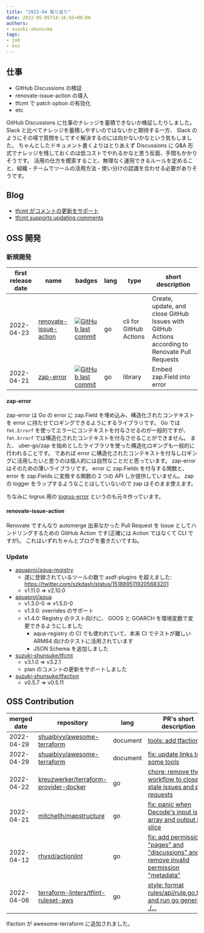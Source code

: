 ```yaml
---
title: "2022-04 振り返り"
date: 2022-05-05T14:16:55+09:00
authors:
- suzuki-shunsuke
tags:
- job
- oss
---
```


## 仕事

* GitHub Discussions の検証
* renovate-issue-action の導入
* tfcmt で patch option の有効化
* etc

GitHub Discussions に仕事のナレッジを蓄積できないか検証したりしました。
Slack と比べてナレッジを蓄積しやすいのではないかと期待する一方、
Slack のようにその場で質問をしてすぐ解決するのには向かないかなという気もしました。
ちゃんとしたドキュメント書くよりはとりあえず Discussions に Q&A 形式でナレッジを残しておくのは低コストでやれるかなと思う反面、手間もかかりそうです。
活用の仕方を模索すること、無理なく運用できるルールを定めること、組織・チームでツールの活用方法・使い分けの認識を合わせる必要がありそうです。

## Blog

* [tfcmt がコメントの更新をサポート](https://zenn.dev/shunsuke_suzuki/articles/tfcmt-plan-patch)
* [tfcmt supports updating comments](https://dev.to/suzukishunsuke/tfcmt-supports-updating-comments-ebg)

## OSS 開発

### 新規開発

first release date | name | badges | lang | type | short description
--- | --- | --- | --- | --- | ---
2022-04-23 | [renovate-issue-action](https://github.com/suzuki-shunsuke/renovate-issue-action) | [![GitHub last commit](https://img.shields.io/github/last-commit/suzuki-shunsuke/renovate-issue-action.svg)](https://github.com/suzuki-shunsuke/renovate-issue-action) | go | cli for GitHub Actions | Create, update, and close GitHub Issues with GitHub Actions according to Renovate Pull Requests
2022-04-21 | [zap-error](https://github.com/suzuki-shunsuke/zap-error) | [![GitHub last commit](https://img.shields.io/github/last-commit/suzuki-shunsuke/zap-error.svg)](https://github.com/suzuki-shunsuke/zap-error) | go | library | Embed zap.Field into error

#### zap-error

zap-error は Go の error に zap.Field を埋め込み、構造化されたコンテキストを error に持たせてロギングできるようにするライブラリです。
Go では `fmt.Errorf` を使ってエラーにコンテキストを付与させるのが一般的ですが、 `fmt.Errorf` では構造化されたコンテキストを付与させることができません。
また、 uber-go/zap を始めとしたライブラリを使った構造化ロギングも一般的に行われることです。
であれば error に構造化されたコンテキストを付与しロギングに活用したいと思うのは個人的には自然なことだと思っています。
zap-error はそのための薄いライブラリです。 error に zap.Fields を付与する関数と、 error を zap.Fields に変換する関数の 2 つの API しか提供していません。
zap の logger をラップするようなことはしていないので zap はそのまま使えます。

ちなみに logrus 用の [logrus-error](https://github.com/suzuki-shunsuke/logrus-error) というのも元々作っています。

#### renovate-issue-action

Renovate ですんなり automerge 出来なかった Pull Request を Issue としてハンドリングするための GitHub Action です(正確には Action ではなくて CLI ですが)。
これはいずれちゃんとブログを書きたいですね。

### Update

* [aquaproj/aqua-registry](https://github.com/aquaproj/aqua-registry)
  * 遂に登録されているツールの数で asdf-plugins を超えました: https://twitter.com/szkdash/status/1518895119205683201
  * v1.11.0 => v2.10.0
* [aquaproj/aqua](https://github.com/aquaproj/aqua)
  * v1.3.0-0 => v1.5.0-0
  * v1.3.0: overrides のサポート
  * v1.4.0: Registry のテスト向けに、 GOOS と GOARCH を環境変数で変更できるようにしました
    * aqua-registry の CI でも使われていて、本来 CI でテストが難しい ARM64 向けのテストに活用されています
    * JSON Schema を追加しました
* [suzuki-shunsuke/tfcmt](https://github.com/suzuki-shunsuke/tfcmt)
  * v3.1.0 => v3.2.1
  * plan のコメントの更新をサポートしました
* [suzuki-shunsuke/tfaction](https://github.com/suzuki-shunsuke/tfaction)
  * v0.5.7 => v0.5.11

## OSS Contribution

merged date | repository | lang | PR's short description
--- | --- | --- | ---
2022-04-29 | [shuaibiyy/awesome-terraform](https://github.com/shuaibiyy/awesome-terraform) | document | [tools: add tfaction](https://github.com/shuaibiyy/awesome-terraform/pull/164)
2022-04-29 | [shuaibiyy/awesome-terraform](https://github.com/shuaibiyy/awesome-terraform) | document | [fix: update links to some tools](https://github.com/shuaibiyy/awesome-terraform/pull/165)
2022-04-22 | [kreuzwerker/terraform-provider-docker](https://github.com/kreuzwerker/terraform-provider-docker) | go | [chore: remove the workflow to close stale issues and pull requests](https://github.com/kreuzwerker/terraform-provider-docker/pull/371)
2022-04-21 | [mitchellh/mapstructure](https://github.com/mitchellh/mapstructure) | go | [fix: panic when Decode's input is array and output is a slice](https://github.com/mitchellh/mapstructure/pull/265)
2022-04-12 | [rhysd/actionlint](https://github.com/rhysd/actionlint) | go | [fix: add permissions "pages" and "discussions" and remove invalid permission "metadata"](https://github.com/rhysd/actionlint/pull/131)
2022-04-06 | [terraform-linters/tflint-ruleset-aws](https://github.com/terraform-linters/tflint-ruleset-aws) | go | [style: format rules/api/rule.go.tmpl and run go generate ./...](https://github.com/terraform-linters/tflint-ruleset-aws/pull/333)

tfaction が awesome-terraform に追加されました。
